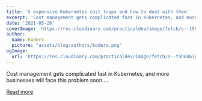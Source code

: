 ```yaml
---
title: '5 expensive Kubernetes cost traps and how to deal with them'
excerpt: 'Cost management gets complicated fast in Kubernetes, and more businesses will face this problem soon....'
date: '2021-05-26'
coverImage: 'https://res.cloudinary.com/practicaldev/image/fetch/s--t5h6UG7g--/c_imagga_scale,f_auto,fl_progressive,h_420,q_auto,w_1000/https://dev-to-uploads.s3.amazonaws.com/uploads/articles/fia9jovckodoktpi3p3t.jpeg'
author:
  name: Koders
  picture: "assets/blog/authors/koders.png"
ogImage:
  url: 'https://res.cloudinary.com/practicaldev/image/fetch/s--t5h6UG7g--/c_imagga_scale,f_auto,fl_progressive,h_420,q_auto,w_1000/https://dev-to-uploads.s3.amazonaws.com/uploads/articles/fia9jovckodoktpi3p3t.jpeg'
---
```


Cost management gets complicated fast in Kubernetes, and more businesses will face this problem soon....

[Read more](https://dev.to/castai/5-expensive-kubernetes-cost-traps-and-how-to-deal-with-them-oja)
